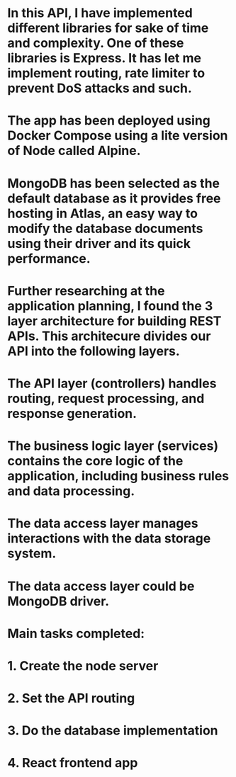 # In this API, I have implemented different libraries for sake of time and complexity. One of these libraries is Express. It has let me implement routing, rate limiter to prevent DoS attacks and such.

# The app has been deployed using Docker Compose using a lite version of Node called Alpine.

# MongoDB has been selected as the default database as it provides free hosting in Atlas, an easy way to modify the database documents using their driver and its quick performance.

# Further researching at the application planning, I found the  3 layer architecture for building REST APIs. This architecure divides our API into the following layers.

# The API layer (controllers) handles routing, request processing, and response generation.

# The business logic layer (services) contains the core logic of the application, including business rules and data processing.

# The data access layer manages interactions with the data storage system.
# The data access layer could be MongoDB driver.

# Main tasks completed:

# 1. Create the node server
# 2. Set the API routing
# 3. Do the database implementation
# 4. React frontend app